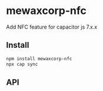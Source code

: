 # mewaxcorp-nfc

Add NFC feature for capacitor js 7.x.x

## Install

```bash
npm install mewaxcorp-nfc
npx cap sync
```

## API

<docgen-index></docgen-index>

<docgen-api>
<!-- run docgen to generate docs from the source -->
<!-- More info: https://github.com/ionic-team/capacitor-docgen -->
</docgen-api>
